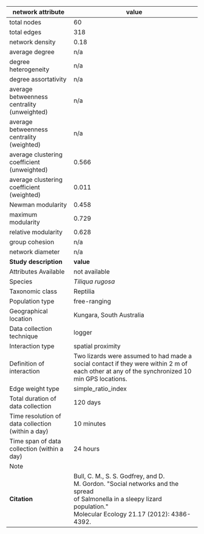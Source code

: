 network attribute|value
---|---
total nodes|60
total edges|318
network density|0.18
average degree|n/a
degree heterogeneity|n/a
degree assortativity|n/a
average betweenness centrality (unweighted)|n/a
average betweenness centrality (weighted)|n/a
average clustering coefficient (unweighted)|0.566
average clustering coefficient (weighted)|0.011
Newman modularity|0.458
maximum modularity|0.729
relative modularity|0.628
group cohesion|n/a
network diameter|n/a
**Study description**|**value**
Attributes Available|not available
Species|*Tiliqua rugosa*
Taxonomic class|Reptilia
Population type|free-ranging
Geographical location|Kungara, South Australia
Data collection technique|logger
Interaction type|spatial proximity
Definition of interaction|Two lizards were assumed to had made a social contact if they were within 2 m of each other at any of the synchronized 10 min GPS locations.
Edge weight type|simple_ratio_index
Total duration of data collection|120 days
Time resolution of data collection (within a day)|10 minutes
Time span of data collection (within a day)|24 hours
Note|
**Citation** | Bull, C. M., S. S. Godfrey, and D. <br> M. Gordon. "Social networks and the spread <br> of Salmonella in a sleepy lizard population." <br> Molecular Ecology 21.17 (2012): 4386-4392.